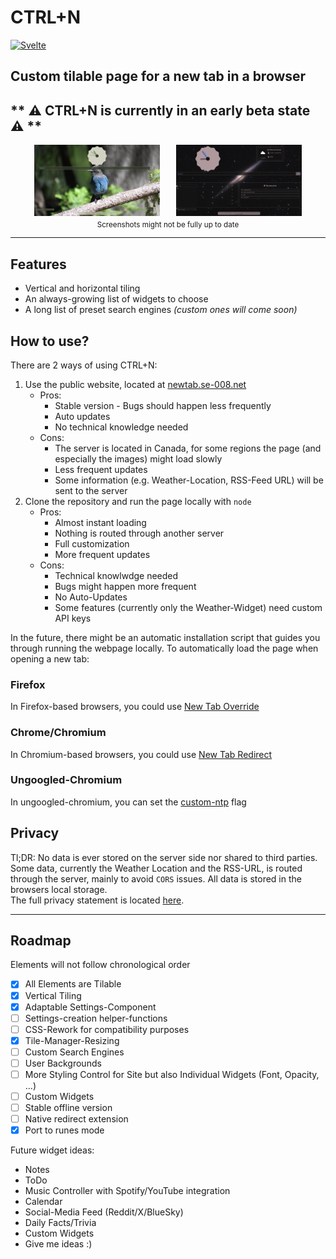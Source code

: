 # CTRL+N

[![Svelte](https://img.shields.io/badge/Svelte-%23f1413d.svg?logo=svelte&logoColor=white)](#)

## Custom tilable page for a new tab in a browser

## ** ⚠️ CTRL+N is currently in an early beta state ⚠️ **

<center>
	<div style="display: flex; flex-direction: row; justify-content: center; gap: 5%;">
		<img width="40%" title="Screenshot_Bird_Light" src="screenshots/Bird_Light.png" />
		<img width="40%" title="Screenshot_Space_Full" src="screenshots/Space_Full.png" />
	</div>
	<sub>Screenshots might not be fully up to date</sub>
</center>

---

## Features

- Vertical and horizontal tiling
- An always-growing list of widgets to choose
- A long list of preset search engines *(custom ones will come soon)*

## How to use?

There are 2 ways of using CTRL+N:
1. Use the public website, located at [newtab.se-008.net](https://newtab.se-008.net)
   - Pros:
	 - Stable version - Bugs should happen less frequently
	 - Auto updates
	 - No technical knowledge needed
   - Cons:
	 - The server is located in Canada, for some regions the page (and especially the images) might load slowly
	 - Less frequent updates
	 - Some information (e.g. Weather-Location, RSS-Feed URL) will be sent to the server
2. Clone the repository and run the page locally with `node`
   - Pros:
	 - Almost instant loading
	 - Nothing is routed through another server
	 - Full customization
	 - More frequent updates
   - Cons:
	 - Technical knowlwdge needed
	 - Bugs might happen more frequent
	 - No Auto-Updates
	 - Some features (currently only the Weather-Widget) need custom API keys

In the future, there might be an automatic installation script that guides you through running the webpage locally.
To automatically load the page when opening a new tab:

### Firefox
In Firefox-based browsers, you could use [New Tab Override](https://addons.mozilla.org/en-US/firefox/addon/new-tab-override/)

### Chrome/Chromium
In Chromium-based browsers, you could use [New Tab Redirect](https://chromewebstore.google.com/detail/new-tab-redirect/)
### Ungoogled-Chromium

In ungoogled-chromium, you can set the [custom-ntp](chrome://flags/#custom-ntp) flag

## Privacy

Tl;DR: No data is ever stored on the server side nor shared to third parties. Some data, currently the Weather Location and the RSS-URL, is routed through the server, mainly to avoid `CORS` issues. All data is stored in the browsers local storage. <br/>
The full privacy statement is located [here](https://newtab.se-008.net/privacy).


---

## Roadmap

Elements will not follow chronological order
- [x] All Elements are Tilable
- [x] Vertical Tiling
- [x] Adaptable Settings-Component
- [ ] Settings-creation helper-functions
- [ ] CSS-Rework for compatibility purposes 
- [x] Tile-Manager-Resizing
- [ ] Custom Search Engines
- [ ] User Backgrounds
- [ ] More Styling Control for Site but also Individual Widgets (Font, Opacity, ...)
- [ ] Custom Widgets
- [ ] Stable offline version
- [ ] Native redirect extension
- [x] Port to runes mode

Future widget ideas:
- Notes
- ToDo
- Music Controller with Spotify/YouTube integration
- Calendar
- Social-Media Feed (Reddit/X/BlueSky)
- Daily Facts/Trivia
- Custom Widgets
- Give me ideas :)


